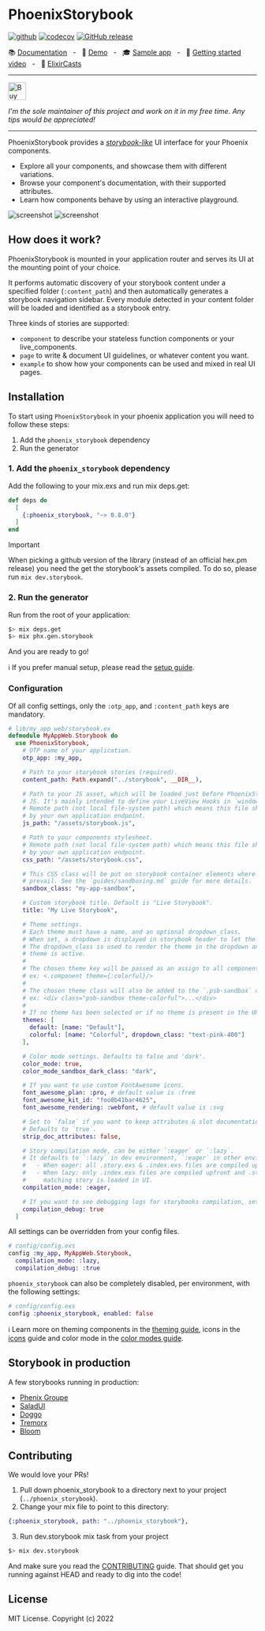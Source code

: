 # PhoenixStorybook

[![github](https://github.com/phenixdigital/phoenix_storybook/actions/workflows/elixir.yml/badge.svg)](https://github.com/phenixdigital/phoenix_storybook/actions/workflows/elixir.yml)
[![codecov](https://codecov.io/gh/phenixdigital/phoenix_storybook/branch/main/graph/badge.svg)](https://codecov.io/gh/phenixdigital/phoenix_storybook)
[![GitHub release](https://img.shields.io/github/v/release/phenixdigital/phoenix_storybook.svg)](https://hex.pm/packages/phoenix_storybook)

📚 [Documentation](https://hexdocs.pm/phoenix_storybook)
&nbsp; - &nbsp;
🔎 [Demo](https://phoenix-storybook-demo.fly.dev/)
&nbsp; - &nbsp;
🎓 [Sample app](https://github.com/phenixdigital/phoenix_storybook_sample)
&nbsp; - &nbsp;
🍿 [Getting started video](https://www.youtube.com/watch?v=MTE7dLhkQ8Q)
&nbsp; - &nbsp;
🦊 [ElixirCasts](https://elixircasts.io/phoenix-storybook)

---

<a href='https://ko-fi.com/C0C316P9FN' target='_blank'><img height='36' style='border:0px;height:36px;' src='https://storage.ko-fi.com/cdn/kofi6.png?v=6' border='0' alt='Buy Me a Coffee at ko-fi.com' /></a>

_I'm the sole maintainer of this project and work on it in my free time. Any tips would be appreciated!_

---

<!-- MDOC !-->

PhoenixStorybook provides a [_storybook-like_](https://storybook.js.org) UI interface for your
Phoenix components.

- Explore all your components, and showcase them with different variations.
- Browse your component's documentation, with their supported attributes.
- Learn how components behave by using an interactive playground.

![screenshot](https://github.com/phenixdigital/phoenix_storybook/raw/main/screenshots/screenshot-01.jpg)
![screenshot](https://github.com/phenixdigital/phoenix_storybook/raw/main/screenshots/screenshot-02.jpg)

## How does it work?

PhoenixStorybook is mounted in your application router and serves its UI at the mounting point of
your choice.

It performs automatic discovery of your storybook content under a specified folder (`:content_path`)
and then automatically generates a storybook navigation sidebar. Every module detected in your
content folder will be loaded and identified as a storybook entry.

Three kinds of stories are supported:

- `component` to describe your stateless function components or your live_components.
- `page` to write & document UI guidelines, or whatever content you want.
- `example` to show how your components can be used and mixed in real UI pages.

## Installation

To start using `PhoenixStorybook` in your phoenix application you will need to follow these steps:

1. Add the `phoenix_storybook` dependency
2. Run the generator

### 1. Add the `phoenix_storybook` dependency

Add the following to your mix.exs and run mix deps.get:

```elixir
def deps do
  [
    {:phoenix_storybook, "~> 0.8.0"}
  ]
end
```

> [!IMPORTANT]
>
> When picking a github version of the library (instead of an official hex.pm release) you
> need the get the storybook's assets compiled.
> To do so, please run `mix dev.storybook`.

### 2. Run the generator

Run from the root of your application:

```bash
$> mix deps.get
$> mix phx.gen.storybook
```

And you are ready to go!

ℹ️ If you prefer manual setup, please read the [setup guide](guides/setup.md).

### Configuration

Of all config settings, only the `:otp_app`, and `:content_path` keys are mandatory.

```elixir
# lib/my_app_web/storybook.ex
defmodule MyAppWeb.Storybook do
  use PhoenixStorybook,
    # OTP name of your application.
    otp_app: :my_app,

    # Path to your storybook stories (required).
    content_path: Path.expand("../storybook", __DIR__),

    # Path to your JS asset, which will be loaded just before PhoenixStorybook's own
    # JS. It's mainly intended to define your LiveView Hooks in `window.storybook.Hooks`.
    # Remote path (not local file-system path) which means this file should be served
    # by your own application endpoint.
    js_path: "/assets/storybook.js",

    # Path to your components stylesheet.
    # Remote path (not local file-system path) which means this file should be served
    # by your own application endpoint.
    css_path: "/assets/storybook.css",

    # This CSS class will be put on storybook container elements where your own styles should
    # prevail. See the `guides/sandboxing.md` guide for more details.
    sandbox_class: "my-app-sandbox",

    # Custom storybook title. Default is "Live Storybook".
    title: "My Live Storybook",

    # Theme settings.
    # Each theme must have a name, and an optional dropdown_class.
    # When set, a dropdown is displayed in storybook header to let the user pick a theme.
    # The dropdown_class is used to render the theme in the dropdown and identify which current
    # theme is active.
    #
    # The chosen theme key will be passed as an assign to all components.
    # ex: <.component theme={:colorful}/>
    #
    # The chosen theme class will also be added to the `.psb-sandbox` container.
    # ex: <div class="psb-sandbox theme-colorful">...</div>
    #
    # If no theme has been selected or if no theme is present in the URL the first one is enabled.
    themes: [
      default: [name: "Default"],
      colorful: [name: "Colorful", dropdown_class: "text-pink-400"]
    ],

    # Color mode settings. Defaults to false and 'dark'.
    color_mode: true,
    color_mode_sandbox_dark_class: "dark",

    # If you want to use custom FontAwesome icons.
    font_awesome_plan: :pro, # default value is :free
    font_awesome_kit_id: "foo8b41bar4625",
    font_awesome_rendering: :webfont, # default value is :svg

    # Set to `false` if you want to keep attributes & slot documentations in component page header.
    # Defaults to `true`.
    strip_doc_attributes: false,

    # Story compilation mode, can be either `:eager` or `:lazy`.
    # It defaults to `:lazy` in dev environment, `:eager` in other environments.
    #   - When eager: all .story.exs & .index.exs files are compiled upfront.
    #   - When lazy: only .index.exs files are compiled upfront and .story.exs are compile when the
    #     matching story is loaded in UI.
    compilation_mode: :eager,

    # If you want to see debugging logs for storybooks compilation, set this to `true`. Default: `false`
    compilation_debug: true
  ]
```

All settings can be overridden from your config files.

```elixir
# config/config.exs
config :my_app, MyAppWeb.Storybook,
  compilation_mode: :lazy,
  compilation_debug: :true
```

`phoenix_storybook` can also be completely disabled, per environment, with the following settings:

```elixir
# config/config.exs
config :phoenix_storybook, enabled: false
```

ℹ️ Learn more on theming components in the [theming guide](guides/theming.md), icons in the
[icons](guides/icons.md) guide and color mode in the [color modes guide](guides/color_modes.md).

<!-- MDOC !-->

## Storybook in production

A few storybooks running in production:

- [Phenix Groupe](https://storybook.phenixgroupe.com/)
- [SaladUI](https://salad-storybook.fly.dev/)
- [Doggo](https://woylie-doggo.fly.dev/)
- [Tremorx](https://tremorx.fly.dev/)
- [Bloom](https://bloom-ui.fly.dev/)

## Contributing

We would love your PRs!

1. Pull down phoenix_storybook to a directory next to your project (`../phoenix_storybook`).
2. Change your mix file to point to this directory:

```elixir
{:phoenix_storybook, path: "../phoenix_storybook"},
```

3. Run dev.storybook mix task from your project

```bash
$> mix dev.storybook
```

And make sure you read the [CONTRIBUTING](CONTRIBUTING.md) guide.
That should get you running against HEAD and ready to dig into the code!

## License

MIT License. Copyright (c) 2022

